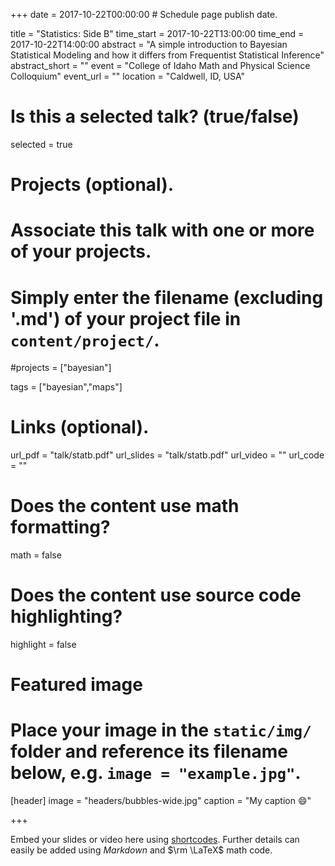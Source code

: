 +++
date = 2017-10-22T00:00:00  # Schedule page publish date.

title = "Statistics: Side B"
time_start = 2017-10-22T13:00:00
time_end = 2017-10-22T14:00:00
abstract = "A simple introduction to Bayesian Statistical Modeling and how it differs from Frequentist Statistical Inference"
abstract_short = ""
event = "College of Idaho Math and Physical Science Colloquium"
event_url = ""
location = "Caldwell, ID, USA"

# Is this a selected talk? (true/false)
selected = true

# Projects (optional).
#   Associate this talk with one or more of your projects.
#   Simply enter the filename (excluding '.md') of your project file in `content/project/`.
#projects = ["bayesian"]

tags = ["bayesian","maps"]
# Links (optional).
url_pdf = "talk/statb.pdf"
url_slides = "talk/statb.pdf"
url_video = ""
url_code = ""

# Does the content use math formatting?
math = false

# Does the content use source code highlighting?
highlight = false

# Featured image
# Place your image in the `static/img/` folder and reference its filename below, e.g. `image = "example.jpg"`.
[header]
image = "headers/bubbles-wide.jpg"
caption = "My caption :smile:"

+++

Embed your slides or video here using [shortcodes](https://sourcethemes.com/academic/post/writing-markdown-latex/). Further details can easily be added using *Markdown* and $\rm \LaTeX$ math code.
